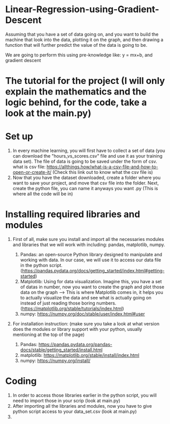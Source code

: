 # Linear-Regression-using-Gradient-Descent
Assuming that you have a set of data going on, and you want to build the machine that look into the data, plotting it on the graph, and then drawing a function that will further predict the value of the data is going to be.

We are going to perform this using pre-knowledge like: y = mx+b, and gradient descent

# The tutorial for the project (I will only explain the mathematics and the logic behind, for the code, take a look at the main.py) 
# Set up
1. In every machine learning, you will first have to collect a set of data (you can download the "hours_vs_scores.csv" file and use it as your training data set). The file of data is going to be saved under the form of csv. what is csv file: https://allthings.how/what-is-a-csv-file-and-how-to-open-or-create-it/ (Check this link out to know what the csv file is)
2. Now that you have the dataset downloaded, create a folder where you want to save your project, and move that csv file into the folder. Next, create the python file, you can name it anyways you want .py (This is where all the code will be in)

# Installing required libraries and modules
1. First of all, make sure you install and import all the necessaries modules and libraries that we will work with including: pandas, matplotlib, numpy.
    1. Pandas: an open-source Python library designed to manipulate and working with data. In our case, we will use it to access our data file in the python script. (https://pandas.pydata.org/docs/getting_started/index.html#getting-started)
    2. Matplotlib: Using for data visualization. Imagine this, you have a set of datas in number, now you want to create the graph and plot those data on the graph --> This is where Matplotlib comes in, it helps you to actually visualize the data and see what is actually going on instead of just reading those boring numbers. (https://matplotlib.org/stable/tutorials/index.html)
    3. numpy: https://numpy.org/doc/stable/user/index.html#user

4. For installation instruction: (make sure you take a look at what version does the modules or library support with your python, usually mentioning at the top of the page)
   1. Pandas: https://pandas.pydata.org/pandas-docs/stable/getting_started/install.html
   2. matplotlib: https://matplotlib.org/stable/install/index.html
   3. numpy: https://numpy.org/install/

# Coding
1. In order to access those libraries earlier in the python script, you will need to import those in your scrip (look at main.py)
2. After importing all the libraries and modules, now you have to give python script access to your data_set.csv (look at main.py)
3. 

